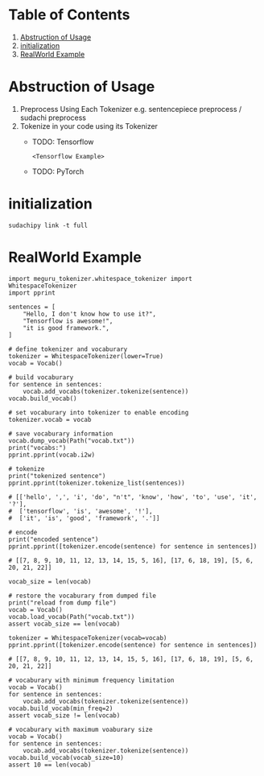 # Table of Contents

1.  [Abstruction of Usage](#org08a9eff)
2.  [initialization](#orge4dc0f5)
3.  [RealWorld Example](#org312fa19)

<a id="org08a9eff"></a>

# Abstruction of Usage

1.  Preprocess Using Each Tokenizer
    e.g. sentencepiece preprocess / sudachi preprocess
2.  Tokenize in your code using its Tokenizer
    - TODO: Tensorflow

          <Tensorflow Example>

    - TODO: PyTorch

<a id="orge4dc0f5"></a>

# initialization

    sudachipy link -t full

<a id="org312fa19"></a>

# RealWorld Example

    import meguru_tokenizer.whitespace_tokenizer import WhitespaceTokenizer
    import pprint

    sentences = [
        "Hello, I don't know how to use it?",
        "Tensorflow is awesome!",
        "it is good framework.",
    ]

    # define tokenizer and vocaburary
    tokenizer = WhitespaceTokenizer(lower=True)
    vocab = Vocab()

    # build vocaburary
    for sentence in sentences:
        vocab.add_vocabs(tokenizer.tokenize(sentence))
    vocab.build_vocab()

    # set vocaburary into tokenizer to enable encoding
    tokenizer.vocab = vocab

    # save vocaburary information
    vocab.dump_vocab(Path("vocab.txt"))
    print("vocabs:")
    pprint.pprint(vocab.i2w)

    # tokenize
    print("tokenized sentence")
    pprint.pprint(tokenizer.tokenize_list(sentences))

    # [['hello', ',', 'i', 'do', "n't", 'know', 'how', 'to', 'use', 'it', '?'],
    #  ['tensorflow', 'is', 'awesome', '!'],
    #  ['it', 'is', 'good', 'framework', '.']]

    # encode
    print("encoded sentence")
    pprint.pprint([tokenizer.encode(sentence) for sentence in sentences])

    # [[7, 8, 9, 10, 11, 12, 13, 14, 15, 5, 16], [17, 6, 18, 19], [5, 6, 20, 21, 22]]

    vocab_size = len(vocab)

    # restore the vocaburary from dumped file
    print("reload from dump file")
    vocab = Vocab()
    vocab.load_vocab(Path("vocab.txt"))
    assert vocab_size == len(vocab)

    tokenizer = WhitespaceTokenizer(vocab=vocab)
    pprint.pprint([tokenizer.encode(sentence) for sentence in sentences])

    # [[7, 8, 9, 10, 11, 12, 13, 14, 15, 5, 16], [17, 6, 18, 19], [5, 6, 20, 21, 22]]

    # vocaburary with minimum frequency limitation
    vocab = Vocab()
    for sentence in sentences:
        vocab.add_vocabs(tokenizer.tokenize(sentence))
    vocab.build_vocab(min_freq=2)
    assert vocab_size != len(vocab)

    # vocaburary with maximum voaburary size
    vocab = Vocab()
    for sentence in sentences:
        vocab.add_vocabs(tokenizer.tokenize(sentence))
    vocab.build_vocab(vocab_size=10)
    assert 10 == len(vocab)
